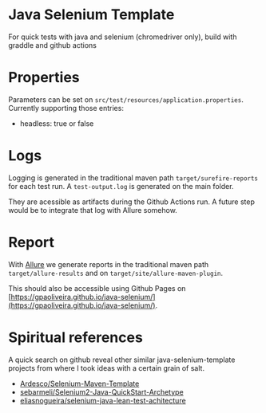 
# Java Selenium Template

For quick tests with java and selenium (chromedriver only), build with graddle and github actions

# Properties

Parameters can be set on `src/test/resources/application.properties`. Currently supporting those entries:

* headless: true or false

# Logs

Logging is generated in the traditional maven path `target/surefire-reports` for each test run. A `test-output.log` is generated on the main folder.

They are acessible as artifacts during the Github Actions run. A future step would be to integrate that log with Allure somehow.

# Report

With [Allure](https://docs.qameta.io/allure/) we generate reports in the traditional maven path `target/allure-results` and on `target/site/allure-maven-plugin`.

This should also be accessible using Github Pages on [https://gpaoliveira.github.io/java-selenium/](https://gpaoliveira.github.io/java-selenium/). 

# Spiritual references

A quick search on github reveal other similar java-selenium-template projects from where I took ideas with a certain grain of salt.

* [Ardesco/Selenium-Maven-Template](https://github.com/Ardesco/Selenium-Maven-Template/)
* [sebarmeli/Selenium2-Java-QuickStart-Archetype](https://github.com/sebarmeli/Selenium2-Java-QuickStart-Archetype)
* [eliasnogueira/selenium-java-lean-test-achitecture](https://github.com/eliasnogueira/selenium-java-lean-test-achitecture)